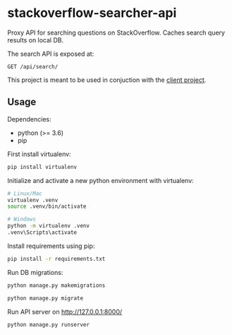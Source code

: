 # stackoverflow-searcher-api

Proxy API for searching questions on StackOverflow. Caches search query results on local DB.

The search API is exposed at:

```http
GET /api/search/
```

This project is meant to be used in conjuction with the [client project](https://github.com/AluBhorta/stackoverflow-searcher-client).

## Usage

Dependencies:

- python (>= 3.6)
- pip

First install virtualenv:

```sh
pip install virtualenv
```

Initialize and activate a new python environment with virtualenv:

```sh
# Linux/Mac
virtualenv .venv
source .venv/bin/activate

# Windows
python -m virtualenv .venv
.venv\Scripts\activate
```

Install requirements using pip:

```sh
pip install -r requirements.txt
```

Run DB migrations:

```sh
python manage.py makemigrations

python manage.py migrate
```

Run API server on http://127.0.0.1:8000/

```sh
python manage.py runserver
```

